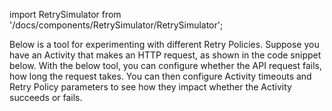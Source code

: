 import RetrySimulator from '/docs/components/RetrySimulator/RetrySimulator';

Below is a tool for experimenting with different Retry Policies.
Suppose you have an Activity that makes an HTTP request, as shown in the code snippet below.
With the below tool, you can configure whether the API request fails, how long the request takes.
You can then configure Activity timeouts and Retry Policy parameters to see how they impact whether the Activity succeeds or fails.

<RetrySimulator />